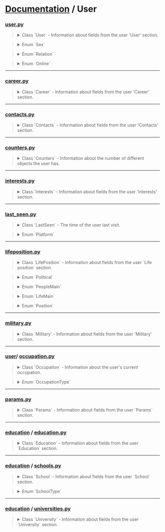 # [Documentation](../../) / User


### [user.py](user.py)
><details><summary>Class `User` - Information about fields from the user 'User' section.</summary><p>
>
>* `user_id`: [int](#userpy) - _Property_ for getting the user ID.
>* `domain`: [str](#userpy) - _Property_ for getting a short page address. A string containing the short address of the page is returned (for example, andrew). If it is not assigned, "id"+user_id is returned, for example, id35828305.
>* `screen_name`: [str](#userpy) - _Property_ for getting a short page name.
>* `first_name`: [str](#userpy) - _Property_ for getting the user name.
>* `last_name`: [str](#userpy) - _Property_ for getting the user's last name.
>* `birthday`: [str](#userpy) - _Property_ for getting the user's date of birth, in the format YYYY-MM-DD.
>* `sex`: [Sex](#userpy) - _Property_ for getting the user's gender. For more information, see `person_enum.Sex`.
>* `relation`: [Relation](#userpy) - _Property_ for getting information about the marital status of the user. For more information, see `person_enum.Relation`.
>* `online`: [Online](#userpy) - _Property_ for getting information about whether the user is currently on the site.
>* `count`: [Optional](#userpy)[[Counters](#counterspy)] - _Property_ for getting information about the number of different objects from the user.
>* `occupation`: [Optional](#userpy)[[Occupation](#occupationpy)] - _Property_ for getting information about user activity.
>* `contacts`: [Optional](#userpy)[[Contacts](#contactspy)] - _Property_ for getting information about the user's contact information
>* `interests`: [Optional](#userpy)[[Interests](#interestspy)] - _Property_ for getting information about fields from the `Life position` section
>* `education`: [Optional](#userpy)[[Education](#education--educationpy)] - _Property_ for obtaining educational institutions in which the user studied.
>* `career`: [Optional](#userpy)[[List](#userpy)[[Career](#careerpy)]] - _Property_ for getting a list of schools where the user studied. Array of instances of the `School` class.
>* `military`: [Optional](#userpy)[[List](#userpy)[[Military](#militarypy)]] - _Property_ for getting information about the user's military service.
>* `life_position`: [Optional](#userpy)[[LifePosition](#lifepositionpy)] - _Property_ for getting information about fields from the `Life position` section.
>* `params`: [Optional](#userpy)[[Params](#paramspy)] - _Property_ for getting information about additional user fields.
>* `get_json()`: [json](#userpy) - This method generates a json object from the fields of the `User` class.
>* *`__convert_birthdate()`: [str](#userpy) - This private method brings the date of birth of the user received from VKontakte to the standardized form `YYYY-MM-DD`* 
>* *`__decode_sex()`: [Sex](#userpy) - This private method converts the numeric representation of the value `sex` to Enum `Sex`.*
>* *`__decode_online()`: [Online](#userpy) - This private method converts the numeric representation of the value `online` to Enum `Online`.*
>* *`__decode_relation()`: [Relation](#userpy) - This private method converts the numeric representation of the value `relation` to Enum `Relation`.*
>
></p></details>

><details><summary>Enum `Sex`</summary><p>
>
>* `NOT_SPECIFIED`
>* `FEMALE`
>* `MALE`
>
></p></details>

><details><summary>Enum `Relation`</summary><p>
>
>* `NOT_SPECIFIED`
>* `NOT_MARRIED`
>* `HAVE_FRIEND`
>* `ENGAGED`
>* `EVERYTHING_IS_COMPLICATED`
>* `ACTIVE_SEARCH`
>* `IN_LOVE`
>* `CIVIL_MARRIAGE`
> 
></p></details>

><details><summary>Enum `Online`</summary><p>
>
>* `ONLINE`
>* `NOT_ONLINE`
>
></p></details>
---
### [career.py](career.py)
><details><summary>Class `Career` - Information about fields from the user 'Career' section.</summary><p>
>
>* `group_id`: [int](#careerpy) - _Property_ for getting the community ID (if available, otherwise company).
>* `company`: [str](#careerpy) - _Property_ for getting the company name (if available, otherwise group_id).
>* `city_id`: [str](#careerpy) - Everything to get the ids of the city, city (if is available, otherwise city_name).
>* `city_name`: [str](#careerpy) - _Property_ for getting the name of the city.
>* `country_id`: [int](#careerpy) - _Property_ for getting the country ID.
>* `work_from`: [int](#careerpy) - _Property_ for getting the year of the start of work.
>* `work_until`: [int](#careerpy) - _Property_ for getting the year of completion of work.
>* `position`: [str](#careerpy) - _Property_ for getting the title of the position
>* `get_json()`: [json](#careerpy) - This method generates a json object from the fields of the `Career` class.
>
></p></details>
---
### [contacts.py](contacts.py)
><details><summary>Class `Contacts` - Information about fields from the user 'Contacts' section.</summary><p>
>
>* `site`: [str](#contactspy) - _Property_ for getting the site address specified in the profile.
>* `connections`: [Dict](#contactspy)[[str](#contactspy), [Any](#contactspy)] - _Property_ for getting data about the user's services specified in the profile, such as: skype, livejournal. A separate string field containing the user's nickname is returned for each service. For example, "skype": "username".
>* `home_town`: [str](#contactspy) - _Property_ for getting the name of the hometown.
>* `city_id`: [int](#contactspy) - _Property_ for getting the user's city ID, which can be used to get it names using the `database` `method.getCitiesById`.
>* `city_name`: [str](#contactspy) - _Property_ for getting the name of the city where the user is located.
>* `country_id`: [int](#contactspy) - _Property_ for getting the user's country ID, which can be used to get it names using the `database` `method.getCitiesById`.
>* `country_name`: [str](#contactspy) - _Property_ for getting the name of the country in which the user is located.
>* `get_json()`: [json](#contactspy) - This method generates a json object from the fields of the `Contacts` class.
>
></p></details>
---
### [counters.py](counters.py)
><details><summary>Class `Counters` - Information about the number of different objects the user has.</summary><p>
>
>* `notes`: [int](#counterspy) - _Property_ for getting the number of `notes from the user.
>* `pages`: [int](#counterspy) - _Property_ for getting the number of `subscribers from the user.
>* `audios`: [int](#counterspy) - _Property_ for getting the number of `audio recordings from the user.
>* `albums`: [int](#counterspy) - _Property_ for getting the number of `photo albums from the user.
>* `photos`: [int](#counterspy) - _Property_ for getting the number of `photos from the user.
>* `videos`: [int](#counterspy) - _Property_ for getting the number of `videos from the user.
>* `user_videos`: [int](#counterspy) - _Property_ for getting the number of `videos with user`.
>* `clips_followers`: [int](#counterspy) - _Property_ for getting the number of `clips with  user`.
>* `groups`: [int](#counterspy) - _Property_ for getting the number of community subscribers from the user.
>* `friends`: [int](#counterspy) - _Property_ for getting the number of friends a user has.
>* `followers`: [int](#counterspy) - _Property_ for getting the number of `subscribers` from the user.
>* `subscriptions`: [int](#counterspy) - _Property_ for getting the number of `subscriptions` from the user.
>* `online_friends`: [int](#counterspy) - _Property_ for getting the number of `online friends` of the user.
>* `get_json()`: [json](#counterspy) - This method generates a json object from the fields of the `Counters` class.
>
></p></details>
---
### [interests.py](interests.py)
><details><summary>Class `Interests` - Information about fields from the user 'Interests' section.</summary><p>
>
>* `about`: [str](#interestspy) - _Property_ for getting the contents of the `About me` field from the profile.
>* `status`: [str](#interestspy) - _Property_ for getting user status. Returns a string containing the `status` text located in profile under the name.
>* `activities`: [str](#interestspy) - _Property_ for getting the contents of the `Activity` field from the profile.
>* `interests`: [str](#interestspy) - _Property_ for getting the contents of the `Interests` field from the profile.
>* `music`: [str](#interestspy) - _Property_ for getting the contents of the `Favorite music` field from the profile.
>* `movies`: [str](#interestspy) - _Property_ for getting the contents of the `Favorite movies` field from the profile.
>* `tv`: [str](#interestspy) - _Property_ for getting the contents of the `Favorite TV shows` field from the profile.
>* `books`: [str](#interestspy) - _Property_ for getting the contents of the `Favorite books` field from the profile.
>* `games`: [str](#interestspy) - _Property_ for getting the contents of the `Favorite games` field from the profile.
>* `quotes`: [str](#interestspy) - _Property_ for getting the contents of the `Favorite quotes` field from the profile.
>* `get_json()`: [json](#interestspy) - This method generates a json object from the fields of the 'Interests' class.
>
></p></details>
---
### [last_seen.py](last_seen.py)
><details><summary>Class `LastSeen` - The time of the user last visit.</summary><p>
>
>* `time`: [datetime](#last_seenpy) - _Property_ for getting the number of notes from the user.
>* `platform`: [Platform](#last_seenpy) - _Property_ for getting the number of subscribers from the user.
>* `get_json()`: [json](#last_seenpy) - This method generates a json object from the fields of the 'LastSeen' class.
>* *`__convert_platform()`: [Platform](#last_seenpy) - This private method converts the numeric representation of the value `platform` to Enum `Platform`.*
>
></p></details>

><details><summary>Enum `Platform`</summary><p>
>
>* `MOBILE_SITE`
>* `IPHONE_APP`
>* `IPAD_APP`
>* `ANDROID_APP`
>* `WINPHONE_APP`
>* `WINDOWS10_APP`
>* `FULL_SITE`
>
></p></details>
---
### [lifeposition.py](lifeposition.py)
><details><summary>Class `LifePosition` - Information about fields from the user `Life position` section.</summary><p>
>
>* `political`: [Political](#lifepositionpy) - _Property_ for getting information from the `Political Preferences` field.
>* `langs`: [List](#lifepositionpy)[[str](#lifepositionpy)] - _Property_ for getting information from the `Political Preferences` field.
>* `religion`: [str](#lifepositionpy) - _Property_ for getting information from the `Worldview` field.
>* `inspired_by`: [str](#lifepositionpy) - _Property_ for getting information from the field `Sources of inspiration`.
>* `people_main`: [PeopleMain](#lifepositionpy) - _Property_ for getting information from the field `The main thing in people`.
>* `life_main`: [LifeMain](#lifepositionpy) - _Property_ for getting information from the `Main thing in life` field.
>* `smoking`: [Position](#lifepositionpy) - _Property_ for getting information from the `Smoking Attitude` field.
>* `alcohol`: [Position](#lifepositionpy) - _Property_ for getting information from the `Attitude to alcohol` field.
>* `get_json()`: [json](#lifepositionpy) - This method generates a json object from the fields of the `LifePosition` class.
>* *`__convert_political()`: [Political](#lifepositionpy) - This private method converts the numeric representation of the value `political` to Enum `Political`.*
>* *`__convert_people_main()`: [PeopleMain](#lifepositionpy) - This private method converts the numeric representation of the value `people_main` to Enum `PeopleMain`.*
>* *`__convert_life_main()`: [LifeMain](#lifepositionpy) - This private method converts the numeric representation of the value `life_main` to Enum `LifeMain`.*
>* *`__convert_position()`: [Position](#lifepositionpy) - This private method converts the numeric representation of the value `position` to Enum `Position`.*
>
></p></details>

><details><summary>Enum `Political`</summary><p>
>
>* `COMMUNIST`
>* `SOCIALIST`
>* `MODERATE`
>* `LIBERAL`
>* `CONSERVATIVE`
>* `MONARCHICAL`
>* `ULTRACONSERVATIVE`
>* `INDIFFERENT`
>* `LIBERTARIAN`
>
></p></details>

><details><summary>Enum `PeopleMain`</summary><p>
>
>* `INTELLIGENCE_AND_CREATIVITY`
>* `KINDNESS_AND_HONESTY`
>* `BEAUTY_AND_HEALTH`
>* `POWER_AND_WEALTH`
>* `COURAGE_AND_PERSEVERANCE`
>* `HUMOR_AND_LOVE_OF_LIFE`
>
></p></details>

><details><summary>Enum `LifeMain`</summary><p>
>
>* `FAMILY_AND_CHILDREN`
>* `CAREER_AND_MONEY`
>* `ENTERTAINMENT_AND_RECREATION`
>* `SCIENCE_AND_RESEARCH`
>* `IMPROVING_THE_WORLD`
>* `SELF_DEVELOPMENT`
>* `BEAUTY_AND_ART`
>* `FAME_AND_INFLUENCE`
>
></p></details>

><details><summary>Enum `Position`</summary><p>
>
>* `SHARPLY_NEGATIVE`
>* `NEGATIVE`
>* `COMPROMISE`
>* `NEUTRAL`
>* `POSITIVE`
>
></p></details>
---
### [military.py](military.py)
><details><summary>Class `Military` - Information about fields from the user 'Military' section.</summary><p>
>
>* `unit`: [str](#militarypy) - _Property_ for getting the number of a military unit.
>* `unit_id`: [int](#militarypy) - _Property_ for getting the part ID in the database.
>* `country_id`: [int](#militarypy) - _Property_ for getting the ID of the country where the part is located.
>* `military_from`: [int](#militarypy) - _Property_ for getting the year of service start.
>* `military_until`: [int](#militarypy) - _Property_ for getting the end of service year.
>* `get_json()`: [json](#militarypy) - This method generates a json object from the fields of the `Military` class.
>
></p></details>
---
### [user](user)/ [occupation.py](occupation.py)
><details><summary>Class `Occupation` - Information about the user's current occupation.</summary><p>
>
>* `id`: [int](#occupationpy) - _Property_ for getting the activity ID.
>* `name`: [str](#occupationpy) - _Property_ for getting the name of the activity.
>* `type`: [OccupationType](#occupationpy) - _Property_ for getting the type of activity.
>* `get_json()`: [json](#occupationpy) - This method generates a json object from the fields of the `Occupation` class.
>* `__convert_occupation_type()`: [OccupationType](#occupationpy) - This private method converts the numeric representation of the value `occupation_type` to Enum `Platform`.
>
></p></details>

><details><summary>Enum `OccupationType`</summary><p>
>
>* `WORK`
>* `SCHOOL`
>* `UNIVERSITY`
>
></p></details>
---
### [params.py](params.py)
><details><summary>Class `Params` - Information about fields from the user `Params` section.</summary><p>
>
>* `can_access_closed`: [bool](#paramspy)  - _Property_ for getting information about the user's ability to see the profile when is_closed = 1 (for example, he is in friends).
>* `is_closed`: [bool](#paramspy) - _Property_ for getting information about whether the user's profile is hidden by privacy settings.
>* `has_mobile`: [bool](#paramspy) - _Property_ for getting information about whether the user's mobile phone number is known.
>* `has_photo`: [bool](#paramspy) - _Property_ for getting information about whether the user has set a profile photo.
>* `is_no_index`: [bool](#paramspy) - _Property_ for getting information about whether the profile is indexed by search sites.
>* `is_trending`: [bool](#paramspy) - _Property_ for getting information about whether the profile is indexed by search sites.
>* `is_verified`: [bool](#paramspy) - _Property_ for getting information about whether the user's page has been verified.
>* `is_wall_privat`: [bool](#paramspy) - _Property_ for getting information about whether the user's page is open.
>* `timezone`: [str](#paramspy) - _Property_ for getting information about the user's time zone.
>* `last_seen`: [Optional](#paramspy)[[LastSeen](#last_seenpy)] - _Property_ for getting information about the user's last visit.
>* `get_json()`: [json](#paramspy) - This method generates a json object from the fields of the `Params` class.
>
></p></details>
---
### [education](education) / [education.py](education/education.py)
><details><summary>Class `Education` - Information about fields from the user `Education` section.</summary><p>
>
>* `schools`: [Optional](#education--educationpy)[[List](#education--educationpy)[[School](#education--schoolspy)]] - _Property_ for getting a list of schools where the user studied. Array of instances of the `School` class.
>* `universities`: [Optional](#education--educationpy)[[List](#education--educationpy)[[University](#education--universitiespy)]]  - _Property_ for getting a list of universities where the user studied. Array of instances of the `University` class.
>
></p></details>
---
### [education](education) / [schools.py](education/schools.py)
><details><summary>Class `School` - Information about fields from the user `School` section.</summary><p>
>
>* `id`: [int](#education--schoolspy) - _Property_ for getting the school ID.
>* `name`: [str](#education--schoolspy) - _Property_ for getting the name of the school.
>* `city`: [int](#education--schoolspy) - _Property_ for getting the ID of the city where the school is located.
>* `country`: [int](#education--schoolspy) - _Property_ for getting the ID of the country where the school is located.
>* `year_from`: [int](#education--schoolspy) - _Property_ for getting the year of starting school.
>* `year_to`: [int](#education--schoolspy) - _Property_ for getting the year of graduation from school.
>* `year_graduated`: [int](#education--schoolspy) - _Property_ for getting the year of graduation from school.
>* `school_class`: [str](#education--schoolspy) - _Property_ for getting a class letter.
>* `speciality`: [str](#education--schoolspy) - _Property_ for getting a class specialization at school.
>* `school_type`: [SchoolType](#education--schoolspy) - _Property_ for getting the school ID.
>* `get_json()`: [json](#education--schoolspy) - This method generates a json object from the fields of the `School` class.
>* *`__convert_school_type()`: [SchoolType](#education--schoolspy) - This private method converts the numeric representation of the value `school_type` to Enum `SchoolType`.*
>
></p></details>

><details><summary>Enum `SchoolType`</summary><p>
>
>* `SCHOOL` 
>* `GYMNASIUM`
>* `LYCEUM`
>* `BOARDING_SCHOOL`
>* `EVENING_SCHOOL` 
>* `MUSIC_SCHOOL`
>* `SPORTS_SCHOOL`
>* `ART_SCHOOL`
>* `COLLAGE`
>* `PROFESSIONAL_LYCEUM`
>* `TECHNICAL_SCHOOL`
>* `VOCATIONAL_SCHOOL`
>* `UCHILISHE`
>* `SCHOOL_OF_ARTS`
>
></p></details>
---
### [education](education) / [universities.py](education/universities.py)
><details><summary>Class `University` - Information about fields from the user `University` section.</summary><p>
>
>* `id`: [int](#education--universitiespy) - _Property_ for getting the university ID.
>* `name`: [str](#education--universitiespy) - _Property_ for getting the name of the university.
>* `city`: [int](#education--universitiespy) - _Property_ for getting the ID of the city where the university is located.
>* `country`: [int](#education--universitiespy) - _Property_ for obtaining the ID of the country in which the university is located.
>* `faculty_id`: [int](#education--universitiespy) - _Property_ for getting the faculty ID.
>* `faculty_name`: [str](#education--universitiespy) - _Property_ for getting the name of the faculty.
>* `chair_id`: [int](#education--universitiespy) - _Property_ for getting the department ID.
>* `chair_name`: [str](#education--universitiespy) - _Property_ for getting the name of the department.
>* `graduation`: [int](#education--universitiespy) - _Property_ for getting the end year.
>* `education_form`: [str](#education--universitiespy) - _Property_ for obtaining a form of training.
>* `education_status`: [str](#education--universitiespy) - _Property_ for getting the training status.
>* `get_json()`: [json](#education--universitiespy) - This method generates a json object from the fields of the `School` class.
>
></p></details>